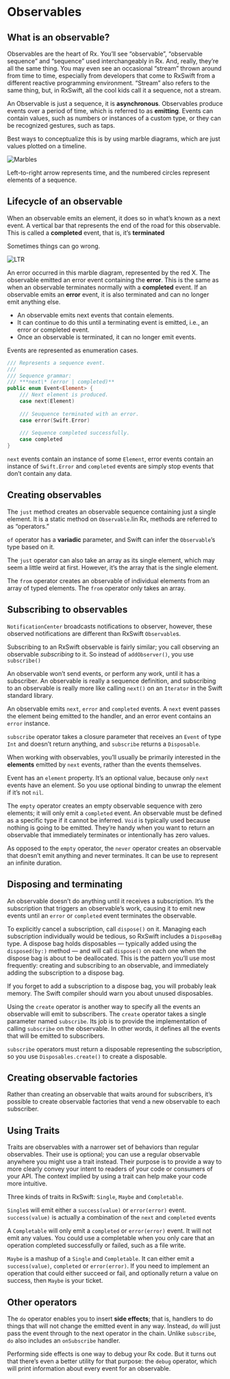 #  Observables
## What is an observable?
Observables are the heart of Rx. You’ll see “observable”, “observable sequence” and “sequence” used interchangeably in Rx. And, really, they’re all the same thing. You may even see an occasional “stream” thrown around from time to time, especially from developers that come to RxSwift from a different reactive programming environment. “Stream” also refers to the same thing, but, in RxSwift, all the cool kids call it a sequence, not a stream.

An Observable is just a sequence, it is __asynchronous__. Observables produce events over a period of time, which is referred to as __emitting__. Events can contain values, such as numbers or instances of a custom type, or they can be recognized gestures, such as taps.

Best ways to conceptualize this is by using marble diagrams, which are just values plotted on a timeline.

![Marbles](https://assets.alexandria.raywenderlich.com/books/rxs/images/c1161239a67d91b694c2ef4cf9f746b75a8ac5f29e8c540207b89f5792944988/original.png)

Left-to-right arrow represents time, and the numbered circles represent elements of a sequence.

## Lifecycle of an observable
When an observable emits an element, it does so in what’s known as a next event. A vertical bar that represents the end of the road for this observable. This is called a __completed__ event, that is, it’s __terminated__

Sometimes things can go wrong.

![LTR](https://assets.alexandria.raywenderlich.com/books/rxs/images/13887a1c8922fcc3bb2914d01aa5ed5ff38157ee44aed97ea89fd15389a648fd/original.png)

An error occurred in this marble diagram, represented by the red X. The observable emitted an error event containing the __error__. This is the same as when an observable terminates normally with a __completed__ event. If an observable emits an __error__ event, it is also terminated and can no longer emit anything else.

- An observable emits next events that contain elements.
- It can continue to do this until a terminating event is emitted, i.e., an error or completed event.
- Once an observable is terminated, it can no longer emit events.

Events are represented as enumeration cases. 

```swift
/// Represents a sequence event.
///
/// Sequence grammar:
/// ***next\* (error | completed)**
public enum Event<Element> {
    /// Next element is produced.
    case next(Element)
    
    /// Seuquence terminated with an error.
    case error(Swift.Error)
    
    /// Sequence completed successfully.
    case completed
}
```

`next` events contain an instance of some `Element`, error events contain an instance of `Swift.Error` and `completed` events are simply stop events that don’t contain any data.

## Creating observables
The `just` method creates an observable sequence containing just a single element. It is a static method on `Observable`.Iin Rx, methods are referred to as “operators.” 

`of` operator has a __variadic__ parameter, and Swift can infer the `Observable`’s type based on it.

The `just` operator can also take an array as its single element, which may seem a little weird at first. However, it’s the array that is the single element.

The `from` operator creates an observable of individual elements from an array of typed elements. The `from` operator only takes an array.

## Subscribing to observables
`NotificationCenter` broadcasts notifications to observer, however, these observed notifications are different than RxSwift `Observable`s.

Subscribing to an RxSwift observable is fairly similar; you call observing an observable _subscribing_ to it. So instead of `addObserver()`, you use `subscribe()`

An observable won’t send events, or perform any work, until it has a subscriber.
An observable is really a sequence definition, and subscribing to an observable is really more like calling `next()` on an `Iterator` in the Swift standard library.

An observable emits `next`, `error` and `completed` events. A `next` event passes the element being emitted to the handler, and an error event contains an `error` instance.

`subscribe` operator takes a closure parameter that receives an `Event` of type `Int` and doesn’t return anything, and `subscribe` returns a `Disposable`.

When working with observables, you’ll usually be primarily interested in the __elements__ emitted by `next` events, rather than the events themselves.

Event has an `element` property. It’s an optional value, because only `next` events have an element. So you use optional binding to unwrap the element if it’s not `nil`. 

The `empty` operator creates an empty observable sequence with zero elements; it will only emit a `completed` event.
An observable must be defined as a specific type if it cannot be inferred. `Void` is typically used because nothing is going to be emitted. 
They’re handy when you want to return an observable that immediately terminates or intentionally has zero values.

As opposed to the `empty` operator, the `never` operator creates an observable that doesn’t emit anything and never terminates. It can be use to represent an infinite duration. 

## Disposing and terminating
An observable doesn’t do anything until it receives a subscription. It’s the subscription that triggers an observable’s work, causing it to emit new events until an `error` or `completed` event terminates the observable.

To explicitly cancel a subscription, call `dispose()` on it.
Managing each subscription individually would be tedious, so RxSwift includes a `DisposeBag` type. A dispose bag holds disposables — typically added using the `disposed(by:)` method — and will call `dispose()` on each one when the dispose bag is about to be deallocated. This is the pattern you’ll use most frequently: creating and subscribing to an observable, and immediately adding the subscription to a dispose bag.

If you forget to add a subscription to a dispose bag, you will probably leak memory. The Swift compiler should warn you about unused disposables.

Using the `create` operator is another way to specify all the events an observable will emit to subscribers.
The `create` operator takes a single parameter named `subscribe`. Its job is to provide the implementation of calling `subscribe` on the observable. In other words, it defines all the events that will be emitted to subscribers.

`subscribe` operators must return a disposable representing the subscription, so you use `Disposables.create()` to create a disposable.

## Creating observable factories
Rather than creating an observable that waits around for subscribers, it’s possible to create observable factories that vend a new observable to each subscriber.

## Using Traits
Traits are observables with a narrower set of behaviors than regular observables. Their use is optional; you can use a regular observable anywhere you might use a trait instead. Their purpose is to provide a way to more clearly convey your intent to readers of your code or consumers of your API. The context implied by using a trait can help make your code more intuitive.

Three kinds of traits in RxSwift: `Single`, `Maybe` and `Completable`. 

`Single`s will emit either a `success(value)` or `error(error)` event. `success(value)` is actually a combination of the `next` and `completed` events

A `Completable` will only emit a `completed` or `error(error)` event. It will not emit any values. You could use a completable when you only care that an operation completed successfully or failed, such as a file write.

`Maybe` is a mashup of a `Single` and `Completable`. It can either emit a `success(value)`, `completed` or `error(error)`. If you need to implement an operation that could either succeed or fail, and optionally return a value on success, then `Maybe` is your ticket.

## Other operators
The `do` operator enables you to insert __side effects__; that is, handlers to do things that will not change the emitted event in any way. Instead, `do` will just pass the event through to the next operator in the chain. Unlike `subscribe`, `do` also includes an `onSubscribe` handler.

Performing side effects is one way to debug your Rx code. But it turns out that there’s even a better utility for that purpose: the `debug` operator, which will print information about every event for an observable.
